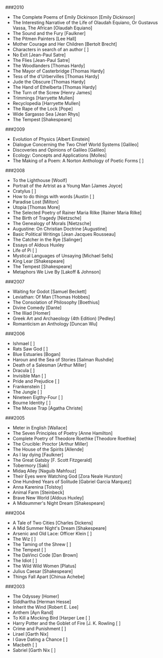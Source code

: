 ###2010
* The Complete Poems of Emily Dickinson [Emily Dickinson]
* The Interesting Narrative of the Life of Olaudah Equiano, Or Gustavus Vassa, The African [Olaudah  Equiano]
* The Sound and the Fury [Faulkner]
* The Pitmen Painters [Lee Hall]
* Mother Courage and Her Children [Bertolt Brecht]
* Characters in search of an author [ ]
*  No Exit [Jean-Paul Satre]
* The Flies [Jean-Paul Satre]
* The Woodlanders [Thomas Hardy]
* The Mayor of Casterbridge [Thomas Hardy]
* Tess of the d'Urbervilles [Thomas Hardy]
* Jude the Obscure [Thomas Hardy]
* The Hand of Ethelberta [Thomas Hardy]
* The Turn of the Screw [Henry James]
* Trimmings [Harryette Mullen]
* Recyclopedia [Harryette Mullen]
* The Rape of the Lock [Pope]
* Wide Sargasso Sea [Jean Rhys]
* The Tempest [Shakespeare]

###2009
* Evolution of Physics [Albert Einstein]
* Dialogue Concerning the Two Chief World Systems [Galileo]
* Discoveries and Opinions of Galileo [Galileo]
* Ecology: Concepts and Applications [Molles]
* The Making of a Poem: A Norton Anthology of Poetic Forms [ ]

###2008
* To the Lighthouse [Woolf]
* Portrait of the Artrist as a Young Man [James Joyce]
* Cratylus [ ]
* How to do things with words [Austin [ ]
* Paradise Lost [Milton]
* Utopia [Thomas More]
* The Selected Poetry of Rainer Maria Rilke [Rainer Maria Rilke]
* The Birth of Tragedy [Nietzsche]
* The Genealogy of Morals [Nietzsche]
* Augustine: On Christian Doctrine [Augustine]
* Basic Political Writings [Jean Jacques Rousseau]
* The Catcher in the Rye [Salinger]
* Essays of Aldous Huxley
* Life of Pi [ ]
* Mystical Languages of Unsaying [Michael Sells]
* King Lear [Shakespeare]
* The Tempest [Shakespeare]
* Metaphors We Live By [Lakoff & Johnson]

###2007
* Waiting for Godot [Samuel Beckett]
* Leviathan: Of Man [Thomas Hobbes]
* The Consolation of Philosophy [Boethius]
* Divine Comedy [Dante]
* The Illiad [Homer]
* Greek Art and Archaeology (4th Edition)  [Pedley]
* Romanticism an Anthology [Duncan Wu]

###2006
* Ishmael [ ]
* Rats Saw God [ ]
* Blue Estuaries [Bogan]
* Haroun and the Sea of Stories [Salman Rushdie]
* Death of a Salesman [Arthur Miller]
* Dracula [ ]
* Invisible Man [ ]
* Pride and Prejudice [ ]
* Frankenstein [ ]
* The Jungle [ ]
* Nineteen Eigthy-Four [ ]
* Bourne Identity [ ]
* The Mouse Trap [Agatha Christe]

###2005
* Meter in English [Wallace]
* The Seven Principles of Poetry [Anne Hamilton]
* Complete Poetry of Theodore Roethke [Theodore Roethke]
* The Crucible: Proctor [Arthur Miller]
* The House of the Spirits [Allende]
* As I lay dying [Faulkner]
* The Great Gatsby [F. Scott Fitzgerald]
* Tobermory [Saki]
* Midaq Alley [Naguib  Mahfouz]
* Their Eyes were Watching God [Zora Neale Hurston]
* One Hundred Years of Solitude [Gabriel Garcia Marquez]
* Anna Karenina [Tolstoy]
* Animal Farm [Steinbeck]
* Brave New World [Aldous Huxley]
* A Midsummer's Night Dream [Shakespeare]

###2004
* A Tale of Two Cities [Charles Dickens]
* A Mid Summer Night's Dream [Shakespeare]
* Arsenic and Old Lace: Officer Klein [ ]
* The Wiz [ ]
* The Taming of the Shrew [ ]
* The Tempest [ ]
* The DaVinci Code [Dan Brown]
* The Idiot [ ]
* The Wild Wild Women [Platus]
* Julius Caesar [Shakespeare]
* Things Fall Apart [Chinua Achebe]

###2003
* The Odyssey [Homer]
* Siddhartha [Herman Hesse]
* Inherit the Wind [Robert E. Lee]
* Anthem [Ayn Rand]
* To Kill a Mocking Bird [Harper Lee [ ]
* Harry Potter and the Goblet of Fire [J. K. Rowling [ ]
* Crime and Punishment [ ]
* Lirael [Garth Nix]
* I Gave Dating a Chance [ ]
* Macbeth [ ]
* Sabriel [Garth Nix [ ]
